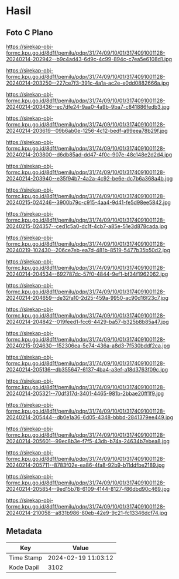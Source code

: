 # Hasil

## Foto C Plano

https://sirekap-obj-formc.kpu.go.id/8d1f/pemilu/pdpr/31/74/09/10/01/3174091001128-20240214-202942--b9c4ad43-6d9c-4c99-894c-c7ea5e6108d1.jpg

https://sirekap-obj-formc.kpu.go.id/8d1f/pemilu/pdpr/31/74/09/10/01/3174091001128-20240214-203250--227ce7f3-391c-4a1a-ac2e-e0dd0882666a.jpg

https://sirekap-obj-formc.kpu.go.id/8d1f/pemilu/pdpr/31/74/09/10/01/3174091001128-20240214-203436--ec7dfe24-9aa0-4a9b-9ba7-c841886fedb3.jpg

https://sirekap-obj-formc.kpu.go.id/8d1f/pemilu/pdpr/31/74/09/10/01/3174091001128-20240214-203619--09b6ab0e-1256-4c12-bedf-a99eea78b29f.jpg

https://sirekap-obj-formc.kpu.go.id/8d1f/pemilu/pdpr/31/74/09/10/01/3174091001128-20240214-203800--d6db85ad-dd47-4f0c-907e-48c148e2d2d4.jpg

https://sirekap-obj-formc.kpu.go.id/8d1f/pemilu/pdpr/31/74/09/10/01/3174091001128-20240214-203940--e35f94b7-4a2a-4c92-be6e-dc7b6a368a4b.jpg

https://sirekap-obj-formc.kpu.go.id/8d1f/pemilu/pdpr/31/74/09/10/01/3174091001128-20240215-024246--3900b79c-c915-4aa4-9d41-fe5d98ee5842.jpg

https://sirekap-obj-formc.kpu.go.id/8d1f/pemilu/pdpr/31/74/09/10/01/3174091001128-20240215-024357--ced1c5a0-dc1f-4cb7-a85e-51e3d878cada.jpg

https://sirekap-obj-formc.kpu.go.id/8d1f/pemilu/pdpr/31/74/09/10/01/3174091001128-20240219-102430--206ce7eb-ea7d-481b-8519-5477b35b50d2.jpg

https://sirekap-obj-formc.kpu.go.id/8d1f/pemilu/pdpr/31/74/09/10/01/3174091001128-20240214-204534--692787dc-57f0-4844-9ef1-bf34f1962062.jpg

https://sirekap-obj-formc.kpu.go.id/8d1f/pemilu/pdpr/31/74/09/10/01/3174091001128-20240214-204659--de32fa10-2d25-459a-9950-ac90d16f23c7.jpg

https://sirekap-obj-formc.kpu.go.id/8d1f/pemilu/pdpr/31/74/09/10/01/3174091001128-20240214-204842--019feed1-fcc6-4429-ba57-b325b8b85a47.jpg

https://sirekap-obj-formc.kpu.go.id/8d1f/pemilu/pdpr/31/74/09/10/01/3174091001128-20240215-024630--152306ea-5e74-436a-a8d3-7f530bddf2ca.jpg

https://sirekap-obj-formc.kpu.go.id/8d1f/pemilu/pdpr/31/74/09/10/01/3174091001128-20240214-205136--db355647-6137-4ba4-a3ef-a18d3763f09c.jpg

https://sirekap-obj-formc.kpu.go.id/8d1f/pemilu/pdpr/31/74/09/10/01/3174091001128-20240214-205321--70df317d-3401-4465-981b-2bbae20ff1f9.jpg

https://sirekap-obj-formc.kpu.go.id/8d1f/pemilu/pdpr/31/74/09/10/01/3174091001128-20240214-205444--db0e1a36-6d05-4348-bbbd-2841379ee449.jpg

https://sirekap-obj-formc.kpu.go.id/8d1f/pemilu/pdpr/31/74/09/10/01/3174091001128-20240214-205601--99ec8b3e-f7f5-43db-b74a-24634b7ebea8.jpg

https://sirekap-obj-formc.kpu.go.id/8d1f/pemilu/pdpr/31/74/09/10/01/3174091001128-20240214-205711--8783f02e-ea86-4fa8-92b9-b11ddfbe2189.jpg

https://sirekap-obj-formc.kpu.go.id/8d1f/pemilu/pdpr/31/74/09/10/01/3174091001128-20240214-205854--9ed15b78-6109-4144-8127-f86dbd90c469.jpg

https://sirekap-obj-formc.kpu.go.id/8d1f/pemilu/pdpr/31/74/09/10/01/3174091001128-20240214-210058--a831b986-80eb-42e9-9c21-fc13346dcf74.jpg


## Metadata

| Key        | Value               |
| ---------- | ------------------- |
| Time Stamp | 2024-02-19 11:03:12 |
| Kode Dapil | 3102                |



